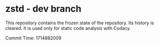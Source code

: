 # zstd - dev branch

This repository contains the frozen state of the repository.
Its history is cleared. It is used only for static code
analysis with Codacy.

Commit Time: 1714882009
